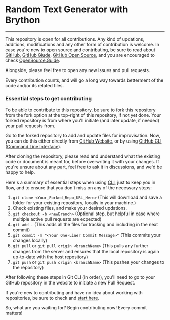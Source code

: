 # Random Text Generator with Brython

---

This repository is open for all contributions. Any kind of updations, additions, modifications and any other form of contribution is welcome. In case you're new to open source and contributing, be sure to read about [GitHub](https://guides.github.com/activities/hello-world/#:~:text=GitHub%20is%20a%20code%20hosting,%2C%20commits%2C%20and%20Pull%20Requests.), [GitHub Giude](https://guides.github.com/), [GitHub Open Source](https://github.com/open-source), and you are encouraged to check [OpenSource.Guide](http://opensource.guide/).

Alongside, please feel free to open any new issues and pull requests.

Every contribution counts, and will go a long way towards betterment of the code and/or its related files.

### Essential steps to get contributing

To be able to contribute to this repository, be sure to fork this repository from the fork option at the top-right of this repository, if not yet done. Your forked repository is from where you'll initiate (and later update, if needed) your pull requests from.

Go to the forked repository to add and update files for improvisation. 
Now, you can do this either directly from [GitHub Website](https://github.com), or by using [GitHub CLI](https://github.com/cli/cli) ([Command Line Interface](https://docs.github.com/en/github/getting-started-with-github/set-up-git)).

After cloning the repository, please read and understand what the existing code or document is meant for, before overwriting it with your changes. If you're unsure about any part, feel free to ask it in discussions, and we'd be happy to help.

Here's a summary of essential steps when using [CLI](https://docs.github.com/en/github/getting-started-with-github/set-up-git), just to keep you in flow, and to ensure that you don't miss on any of the necessary steps:

1. `git clone <Your_Forked_Repo_URL_Here>` (This will download and save a folder for your existing repository, locally in your machine.) 
2. Check existing files, and make your desired updations.
3. `git checkout -b <newBranch>` (Optional step, but helpful in case where multiple active pull requests are expected)
4. `git add .` (This adds all the files for tracking and including in the next commit)
5. `git commit -m "<Your One-Liner Commit Message>"` (This commits your changes locally)
6. `git pull` or `git pull origin <branchName>` (This pulls any further changes from the server and ensures that the local repository is again up-to-date with the host repository)
7. `git push` or `git push origin <branchName>` (This pushes your changes to the repository)

After following these steps in Git CLI (in order), you'll need to go to your GitHub repository in the website to initiate a new Pull Request.

If you're new to contributing and have no idea about working with repositories, be sure to check and [start here](https://github.com/firstcontributions/first-contributions).

So, what are you waiting for? Begin contributing now! Every commit matters!
